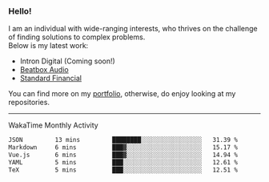### Hello!

I am an individual with wide-ranging interests, who thrives on the challenge of finding solutions to complex problems. <br/> Below is my latest work:
- Intron Digital (Coming soon!)
- [Beatbox Audio](https://bumbleboss.xyz/w/beatbox-audio)
- [Standard Financial](https://bumbleboss.xyz/w/standard-financial)

You can find more on my [portfolio](https://bumbleboss.xyz/work), otherwise, do enjoy looking at my repositories.

---

WakaTime Monthly Activity

<!--START_SECTION:waka-->

```txt
JSON         13 mins         ████████░░░░░░░░░░░░░░░░░   31.39 %
Markdown     6 mins          ███▓░░░░░░░░░░░░░░░░░░░░░   15.17 %
Vue.js       6 mins          ███▓░░░░░░░░░░░░░░░░░░░░░   14.94 %
YAML         5 mins          ███░░░░░░░░░░░░░░░░░░░░░░   12.61 %
TeX          5 mins          ███░░░░░░░░░░░░░░░░░░░░░░   12.51 %
```

<!--END_SECTION:waka-->
